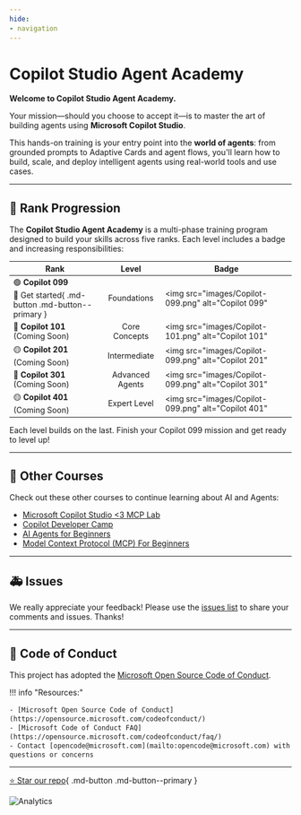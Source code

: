 ```yaml
---
hide:
- navigation
---
```


# Copilot Studio Agent Academy

**Welcome to Copilot Studio Agent Academy.**  

Your mission—should you choose to accept it—is to master the art of building agents using **Microsoft Copilot Studio**.

This hands-on training is your entry point into the **world of agents**: from grounded prompts to Adaptive Cards and agent flows, you'll learn how to build, scale, and deploy intelligent agents using real-world tools and use cases.

---

## 🏅 Rank Progression

The **Copilot Studio Agent Academy** is a multi-phase training program designed to build your skills across five ranks. Each level includes a badge and increasing responsibilities:




| Rank | Level | Badge |
|------|:-----:|-------|
| 🟢 **Copilot 099**<br>🚀 Get started{ .md-button .md-button--primary } | Foundations | <img src="images/Copilot-099.png" alt="Copilot 099"  |
| 🔵 **Copilot 101**<br>(Coming Soon) | Core Concepts | <img src="images/Copilot-101.png" alt="Copilot 101"  |
| 🟡 **Copilot 201**<br>(Coming Soon) | Intermediate | <img src="images/Copilot-099.png" alt="Copilot 201"  |
| 🔵 **Copilot 301**<br>(Coming Soon) | Advanced Agents | <img src="images/Copilot-099.png" alt="Copilot 301"  |
| 🟡 **Copilot 401**<br>(Coming Soon) | Expert Level | <img src="images/Copilot-099.png" alt="Copilot 401"  |



Each level builds on the last. Finish your Copilot 099 mission and get ready to level up!

---

## 🎒 Other Courses

Check out these other courses to continue learning about AI and Agents:

- [Microsoft Copilot Studio <3 MCP Lab](https://aka.ms/mcsmcplab)
- [Copilot Developer Camp](https://microsoft.github.io/copilot-camp/)
- [AI Agents for Beginners](https://microsoft.github.io/ai-agents-for-beginners/)
- [Model Context Protocol (MCP) For Beginners](https://github.com/microsoft/mcp-for-beginners)

---

## 🚑 Issues

We really appreciate your feedback! Please use the [issues list](https://github.com/microsoft/agent-academy/issues) to share your comments and issues. Thanks!

---

## 📜 Code of Conduct

This project has adopted the [Microsoft Open Source Code of Conduct](https://opensource.microsoft.com/codeofconduct/).

!!! info "Resources:"

    - [Microsoft Open Source Code of Conduct](https://opensource.microsoft.com/codeofconduct/)
    - [Microsoft Code of Conduct FAQ](https://opensource.microsoft.com/codeofconduct/faq/)
    - Contact [opencode@microsoft.com](mailto:opencode@microsoft.com) with questions or concerns

---

[⭐️ Star our repo](https://github.com/microsoft/agent-academy){ .md-button .md-button--primary }

<!-- markdownlint-disable-next-line MD033 -->
<img src="https://m365-visitor-stats.azurewebsites.net/agent-academy/index" alt="Analytics" />
